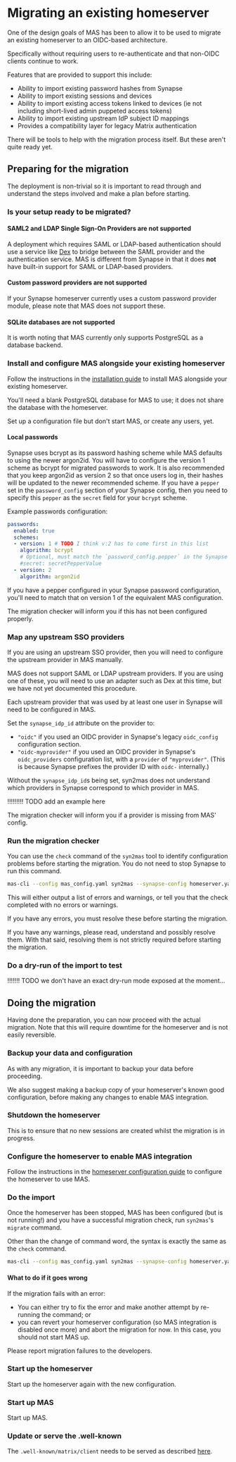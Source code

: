 # Migrating an existing homeserver

One of the design goals of MAS has been to allow it to be used to migrate an existing homeserver to an OIDC-based architecture.

Specifically without requiring users to re-authenticate and that non-OIDC clients continue to work.

Features that are provided to support this include:

- Ability to import existing password hashes from Synapse
- Ability to import existing sessions and devices
- Ability to import existing access tokens linked to devices (ie not including short-lived admin puppeted access tokens)
- Ability to import existing upstream IdP subject ID mappings
- Provides a compatibility layer for legacy Matrix authentication

There will be tools to help with the migration process itself. But these aren't quite ready yet.

## Preparing for the migration

The deployment is non-trivial so it is important to read through and understand the steps involved and make a plan before starting.

### Is your setup ready to be migrated?

#### SAML2 and LDAP Single Sign-On Providers are not supported

A deployment which requires SAML or LDAP-based authentication should use a service like [Dex](https://github.com/dexidp/dex) to bridge between the SAML provider and the authentication service.
MAS is different from Synapse in that it does **not** have built-in support for SAML or LDAP-based providers.

#### Custom password providers are not supported

If your Synapse homeserver currently uses a custom password provider module, please note that MAS does not support these.

#### SQLite databases are not supported

It is worth noting that MAS currently only supports PostgreSQL as a database backend.

### Install and configure MAS alongside your existing homeserver

Follow the instructions in the [installation guide](installation.md) to install MAS alongside your existing homeserver.

You'll need a blank PostgreSQL database for MAS to use; it does not share the database with the homeserver.

Set up a configuration file but don't start MAS, or create any users, yet.

#### Local passwords

Synapse uses bcrypt as its password hashing scheme while MAS defaults to using the newer argon2id.
You will have to configure the version 1 scheme as bcrypt for migrated passwords to work.
It is also recommended that you keep argon2id as version 2 so that once users log in, their hashes will be updated to the newer recommended scheme.
If you have a `pepper` set in the `password_config` section of your Synapse config, then you need to specify this `pepper` as the `secret` field for your `bcrypt` scheme.

Example passwords configuration:
```yml
passwords:
  enabled: true
  schemes:
  - version: 1 # TODO I think v:2 has to come first in this list
    algorithm: bcrypt
    # Optional, must match the `password_config.pepper` in the Synapse config
    #secret: secretPepperValue
  - version: 2
    algorithm: argon2id
```

If you have a pepper configured in your Synapse password configuration, you'll need to match that on version 1 of the equivalent MAS configuration.

The migration checker will inform you if this has not been configured properly.

### Map any upstream SSO providers

If you are using an upstream SSO provider, then you will need to configure the upstream provider in MAS manually.

MAS does not support SAML or LDAP upstream providers.
If you are using one of these, you will need to use an adapter such as Dex at this time,
but we have not yet documented this procedure.

Each upstream provider that was used by at least one user in Synapse will need to be configured in MAS.

Set the `synapse_idp_id` attribute on the provider to:

- `"oidc"` if you used an OIDC provider in Synapse's legacy `oidc_config` configuration section.
- `"oidc-myprovider"` if you used an OIDC provider in Synapse's `oidc_providers` configuration list,
  with a `provider` of `"myprovider"`.
  (This is because Synapse prefixes the provider ID with `oidc-` internally.)

Without the `synapse_idp_id`s being set, syn2mas does not understand which providers
in Synapse correspond to which provider in MAS.

!!!!!!!!! TODO add an example here

The migration checker will inform you if a provider is missing from MAS' config.

### Run the migration checker

You can use the `check` command of the `syn2mas` tool to identify configuration problems before starting the migration.
You do not need to stop Synapse to run this command.

```sh
mas-cli --config mas_config.yaml syn2mas --synapse-config homeserver.yaml check
```

This will either output a list of errors and warnings, or tell you that the check completed with no errors or warnings.

If you have any errors, you must resolve these before starting the migration.

If you have any warnings, please read, understand and possibly resolve them.
With that said, resolving them is not strictly required before starting the migration.

### Do a dry-run of the import to test

!!!!!!! TODO we don't have an exact dry-run mode exposed at the moment...

## Doing the migration

Having done the preparation, you can now proceed with the actual migration. Note that this will require downtime for the homeserver and is not easily reversible.

### Backup your data and configuration

As with any migration, it is important to backup your data before proceeding.

We also suggest making a backup copy of your homeserver's known good configuration,
before making any changes to enable MAS integration.

### Shutdown the homeserver

This is to ensure that no new sessions are created whilst the migration is in progress.

### Configure the homeserver to enable MAS integration

Follow the instructions in the [homeserver configuration guide](homeserver.md) to configure the homeserver to use MAS.

### Do the import

Once the homeserver has been stopped, MAS has been configured (but is not running!)
and you have a successful migration check,
run `syn2mas`'s `migrate` command.

Other than the change of command word, the syntax is exactly the same as the `check` command.

```sh
mas-cli --config mas_config.yaml syn2mas --synapse-config homeserver.yaml migrate
```

#### What to do if it goes wrong

If the migration fails with an error:

- You can either try to fix the error and make another attempt by re-running the command; or
- you can revert your homeserver configuration (so MAS integration is disabled once more)
  and abort the migration for now. In this case, you should not start MAS up.

Please report migration failures to the developers.

### Start up the homeserver

Start up the homeserver again with the new configuration.

### Start up MAS

Start up MAS.

### Update or serve the .well-known

The `.well-known/matrix/client` needs to be served as described [here](./well-known.md).
